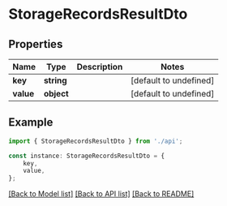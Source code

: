 # StorageRecordsResultDto


## Properties

Name | Type | Description | Notes
------------ | ------------- | ------------- | -------------
**key** | **string** |  | [default to undefined]
**value** | **object** |  | [default to undefined]

## Example

```typescript
import { StorageRecordsResultDto } from './api';

const instance: StorageRecordsResultDto = {
    key,
    value,
};
```

[[Back to Model list]](../README.md#documentation-for-models) [[Back to API list]](../README.md#documentation-for-api-endpoints) [[Back to README]](../README.md)
